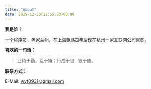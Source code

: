 ```yaml
---
title: "About"
date: 2019-12-20T12:55:03+08:00
---
```


**我是谁**？

一个程序员，老家兰州，在上海飘荡四年后现在杭州一家互联网公司就职。



**喜欢的一句话：**


> 业精于勤，荒于嬉；行成于思，毁于随。



**联系方式：**

E-Mail: wyf0931@gmail.com